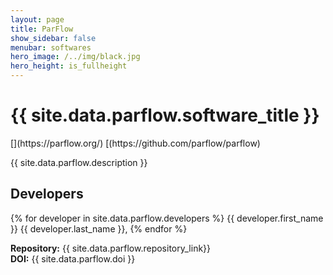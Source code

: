 ```yaml
---
layout: page
title: ParFlow
show_sidebar: false
menubar: softwares
hero_image: /../img/black.jpg
hero_height: is_fullheight
---
```


<h1> {{ site.data.parflow.software_title }} </h1> 
[<i class="fas fa-book"></i>](https://parflow.org/) [<i class="fab fa-github"></i>(https://github.com/parflow/parflow) 

{{ site.data.parflow.description }}

<h2> Developers </h2>

{% for developer in site.data.parflow.developers %}
{{ developer.first_name }} {{ developer.last_name }}, 
{% endfor %}
<br>
  
**Repository:**  {{ site.data.parflow.repository_link}}  <br>
**DOI:**  {{ site.data.parflow.doi }} <br>
